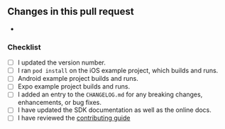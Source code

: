 ## Changes in this pull request

- 

### Checklist

- [ ] I updated the version number.
- [ ] I ran `pod install` on the iOS example project, which builds and runs.
- [ ] Android example project builds and runs.
- [ ] Expo example project builds and runs.
- [ ] I added an entry to the `CHANGELOG.md` for any breaking changes, enhancements, or bug fixes.
- [ ] I have updated the SDK documentation as well as the online docs.
- [ ] I have reviewed the [contributing guide](https://github.com/superwall/react-native-superwall/blob/main/CONTRIBUTING.md)
